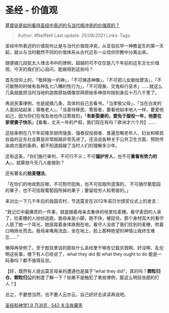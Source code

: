 # 圣经 - 价值观
[基督徒是如何看待圣经中表述的与当代相冲突的价值观的？](https://www.zhihu.com/question/21413077/answer/631332448)

> Author: #NellNell
Last update: *25/08/2021*
Links:
Tags:

圣经中所表述的价值观何止是与当代价值观冲突，从亚伯拉罕一神教诞生的第一天起，就以与当时截然不同的价值体系从古代近东一众信仰宗教中分离出来。

随便摘几段犹太人律法书中的律例，超越的可不仅仅是几千年前的近东文化价值观，今天的我们扪心自问，能做得到这些吗？

首先信仰上的，「敬拜独一的神」，「不可铸造神像」，「不可把儿女献给摩洛」，「不可献祭的时候有各种乱七八糟的性行为」，「不可观象、交鬼和行巫术」……就这么几条就能把当时当地的迦南原始偶像崇拜原始多神信仰抛到身后十万八千里了。

再说民事律例，也是就摘几条，具体的自己去看书。「当孝敬父母」，「当在白发的人面前站起来；尊敬老人」，「当善待移民、寄居者，要看他如本地人一样，要爱他如己，因为你们在埃及地也作过寄居的」「**有新娶妻的，要免于服役一年，他要在家使妻子快乐**」【看看，丈夫一年的产假，我们现在有吗？欧洲才六个月】……

这些条例在几千年前推崇弱肉强食、强者奴役弱者、普遍忽略老年人、妇女和移民权益的近东社会算是非常超越非常先进了。还没说各种关于公共卫生方面、预防传染病方面的条例，都不知道超越了当时人们的理解多少年。

还有这条，「你们施行审判，不可行不义；不可**偏护穷人**，也不可**重看有势力的人**」，就算放今天几人能做到？

还有著名的**拾麦穗法**，

「在你们的地收割庄稼，不可割尽田角，也不可拾取所遗落的。 不可摘尽葡萄园的果子，也不可拾取葡萄园所掉的果子；要留给穷人和寄居的。」

来对比一下几千年后的我国农村，节选莫言在2012年诺贝尔颁奖仪式上的发言：

“我记忆中最痛苦的一件事，就是跟着母亲去集体的地里捡麦穗。看守麦田的人来了，捡麦穗的人纷纷逃跑，我母亲是小脚，跑不快，被捉住。那个身材高大的看守人扇了她一个耳光，她摇晃着身体跌倒在地，看守人没收了我们捡到的麦穗，吹着口哨扬长而去。我母亲嘴角流血，坐在地上，脸上那种绝望的神情让我终生难忘……”

懒得再举例了。至于题目里说的那些什么圣经里干嘛有记载杀戮啊、奸淫啊、乱伦啊这些事，楼下有人已经说了，what they did 和 what they ought to do 能是一码事吗？都不值得反驳。

【好，既然有人提出莫言母亲的遭遇也是属于“what they did”，真的吗？**颗粒归仓、颗粒归公**的制度了解一下？如果不是触犯了某些律例，能这么明目张胆的打人？】

总之，不要想当然，也不要人云亦云，自己好好去读读再说吧。

[圣经和神学1.9 万浏览 · 542 关注收藏夹](https://www.zhihu.com/collection/313814574)
